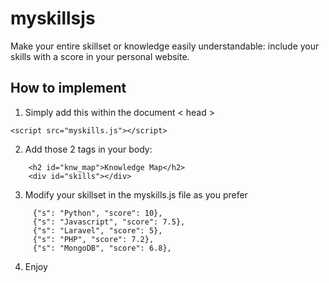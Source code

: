 # myskillsjs
Make your entire skillset or knowledge easily understandable: include your skills with a score in your personal website.


## How to implement

1. Simply add this within the document < head >

```
<script src="myskills.js"></script>
```


2. Add those 2 tags in your body:

```
    <h2 id="knw_map">Knowledge Map</h2>
    <div id="skills"></div>
```

3. Modify your skillset in the myskills.js file as you prefer
```
     {"s": "Python", "score": 10},
     {"s": "Javascript", "score": 7.5},
     {"s": "Laravel", "score": 5},
     {"s": "PHP", "score": 7.2},
     {"s": "MongoDB", "score": 6.8},
```
4. Enjoy